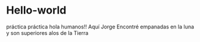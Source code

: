 # Hello-world
práctica práctica
hola humanos!!
Aquí Jorge
Encontré empanadas en la luna y
son superiores alos de la Tierra
